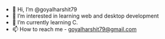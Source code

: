 - 👋 Hi, I’m @goyalharshit79
- 👀 I’m interested in learning web and desktop development
- 🌱 I’m currently learning C.
- 📫 How to reach me - goyalharshit79@gmail.com

<!---
goyalharshit79/goyalharshit79 is a ✨ special ✨ repository because its `README.md` (this file) appears on your GitHub profile.
You can click the Preview link to take a look at your changes.
--->
